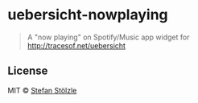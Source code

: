 # uebersicht-nowplaying

> A "now playing" on Spotify/Music app widget for http://tracesof.net/uebersicht

## License

MIT © [Stefan Stölzle](https://github.com/stoe)
